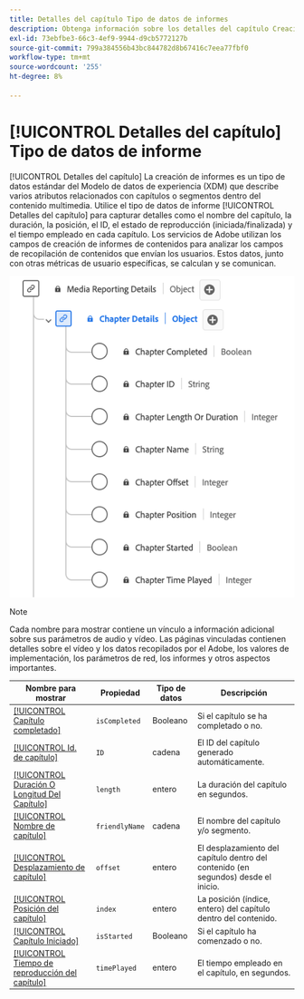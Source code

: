 ```yaml
---
title: Detalles del capítulo Tipo de datos de informes
description: Obtenga información sobre los detalles del capítulo Creación de informes sobre el tipo de datos del Modelo de datos de experiencia (XDM).
exl-id: 73ebfbe3-66c3-4ef9-9944-d9cb5772127b
source-git-commit: 799a384556b43bc844782d8b67416c7eea77fbf0
workflow-type: tm+mt
source-wordcount: '255'
ht-degree: 8%

---
```


# [!UICONTROL Detalles del capítulo] Tipo de datos de informe

[!UICONTROL Detalles del capítulo] La creación de informes es un tipo de datos estándar del Modelo de datos de experiencia (XDM) que describe varios atributos relacionados con capítulos o segmentos dentro del contenido multimedia. Utilice el tipo de datos de informe [!UICONTROL Detalles del capítulo] para capturar detalles como el nombre del capítulo, la duración, la posición, el ID, el estado de reproducción (iniciada/finalizada) y el tiempo empleado en cada capítulo. Los servicios de Adobe utilizan los campos de creación de informes de contenidos para analizar los campos de recopilación de contenidos que envían los usuarios. Estos datos, junto con otras métricas de usuario específicas, se calculan y se comunican.

![Un diagrama del tipo de datos del informe de detalles del capítulo.](../images/data-types/chapter-details-reporting.png)

>[!NOTE]
>
>Cada nombre para mostrar contiene un vínculo a información adicional sobre sus parámetros de audio y vídeo. Las páginas vinculadas contienen detalles sobre el vídeo y los datos recopilados por el Adobe, los valores de implementación, los parámetros de red, los informes y otros aspectos importantes.

| Nombre para mostrar | Propiedad | Tipo de datos | Descripción |
|-------------------------------------------------------------------------------------------------------------------------------------------------------------------------|---------------|-----------|--------------------------------------------------------------|
| [[!UICONTROL Capítulo completado]](https://experienceleague.adobe.com/docs/media-analytics/using/implementation/variables/chapter-parameters.html?lang=es#chapter-complete) | `isCompleted` | Booleano | Si el capítulo se ha completado o no. |
| [[!UICONTROL Id. de capítulo]](https://experienceleague.adobe.com/docs/media-analytics/using/implementation/variables/chapter-parameters.html?lang=es#chapter) | `ID` | cadena | El ID del capítulo generado automáticamente. |
| [[!UICONTROL Duración O Longitud Del Capítulo]](https://experienceleague.adobe.com/docs/media-analytics/using/implementation/variables/chapter-parameters.html?lang=es#chapter-length) | `length` | entero | La duración del capítulo en segundos. |
| [[!UICONTROL Nombre de capítulo]](https://experienceleague.adobe.com/docs/media-analytics/using/implementation/variables/chapter-parameters.html?lang=es#chapter-name) | `friendlyName` | cadena | El nombre del capítulo y/o segmento. |
| [[!UICONTROL Desplazamiento de capítulo]](https://experienceleague.adobe.com/docs/media-analytics/using/implementation/variables/chapter-parameters.html?lang=es#chapter-offset) | `offset` | entero | El desplazamiento del capítulo dentro del contenido (en segundos) desde el inicio. |
| [[!UICONTROL Posición del capítulo]](https://experienceleague.adobe.com/docs/media-analytics/using/implementation/variables/chapter-parameters.html?lang=es#chapter-position) | `index` | entero | La posición (índice, entero) del capítulo dentro del contenido. |
| [[!UICONTROL Capítulo Iniciado]](https://experienceleague.adobe.com/docs/media-analytics/using/implementation/variables/chapter-parameters.html?lang=es#chapter-start) | `isStarted` | Booleano | Si el capítulo ha comenzado o no. |
| [[!UICONTROL Tiempo de reproducción del capítulo]](https://experienceleague.adobe.com/docs/media-analytics/using/implementation/variables/chapter-parameters.html?lang=es#chapter-time-spent) | `timePlayed` | entero | El tiempo empleado en el capítulo, en segundos. |
